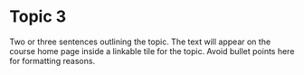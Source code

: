 # Topic 3

Two or three sentences outlining the topic. The text will appear on the course home page inside a linkable tile for the topic. Avoid bullet points here for formatting reasons.